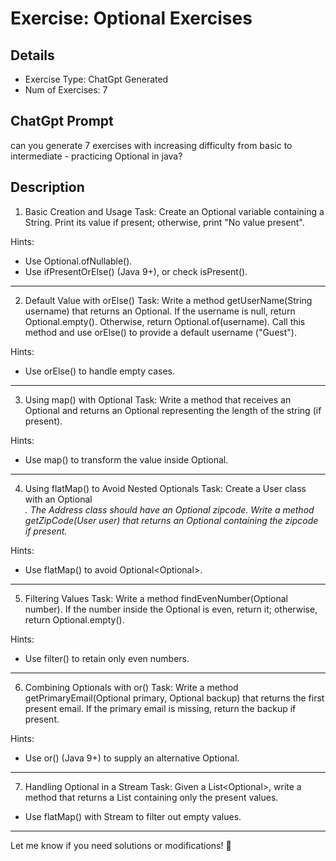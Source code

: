 # Exercise: Optional Exercises

## Details
- Exercise Type: ChatGpt Generated
- Num of Exercises: 7

## ChatGpt Prompt
can you generate 7 exercises with increasing difficulty from basic to intermediate - practicing Optional in java?

## Description
1. Basic Creation and Usage
Task:
Create an Optional variable containing a String. Print its value if present; otherwise, print "No value present".

Hints:
- Use Optional.ofNullable().
- Use ifPresentOrElse() (Java 9+), or check isPresent().
---
2. Default Value with orElse()
Task:
Write a method getUserName(String username) that returns an Optional<String>. If the username is null, return Optional.empty(). Otherwise, return Optional.of(username).
Call this method and use orElse() to provide a default username ("Guest").

Hints:
- Use orElse() to handle empty cases.
---
3. Using map() with Optional
Task:
Write a method that receives an Optional<String> and returns an Optional<Integer> representing the length of the string (if present).

Hints:
- Use map() to transform the value inside Optional.
---
4. Using flatMap() to Avoid Nested Optionals
Task:
Create a User class with an Optional<Address>. The Address class should have an Optional<String> zipcode.
Write a method getZipCode(User user) that returns an Optional<String> containing the zipcode if present.

Hints:
- Use flatMap() to avoid Optional<Optional<T>>.
---
5. Filtering Values
Task:
Write a method findEvenNumber(Optional<Integer> number). If the number inside the Optional is even, return it; otherwise, return Optional.empty().

Hints:
- Use filter() to retain only even numbers.
---
6. Combining Optionals with or()
Task:
Write a method getPrimaryEmail(Optional<String> primary, Optional<String> backup) that returns the first present email.
If the primary email is missing, return the backup if present.

Hints:
- Use or() (Java 9+) to supply an alternative Optional.
---
7. Handling Optional in a Stream
Task:
Given a List<Optional<Integer>>, write a method that returns a List<Integer> containing only the present values.

- Use flatMap() with Stream to filter out empty values.
---
Let me know if you need solutions or modifications! 🚀